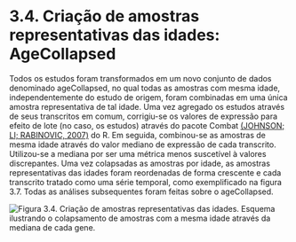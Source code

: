 # 3.4. Criação de amostras representativas das idades: AgeCollapsed

Todos os estudos foram transformados em um novo conjunto de dados denominado ageCollapsed, no qual todas as amostras com mesma idade, independentemente do estudo de origem, foram combinadas em uma única amostra representativa de tal idade. Uma vez agregado os estudos através de seus transcritos em comum, corrigiu-se os valores de expressão para efeito de lote \(no caso, os estudos\) através do pacote Combat [\(JOHNSON; LI; RABINOVIC, 2007\)](http://f1000.com/work/citation?ids=614151&pre=&suf=&sa=0) do R. Em seguida, combinou-se as amostras de mesma idade através do valor mediano de expressão de cada transcrito. Utilizou-se a mediana por ser uma métrica menos suscetível à valores discrepantes. Uma vez colapsadas as amostras por idade, as amostras representativas das idades foram reordenadas de forma crescente e cada transcrito tratado como uma série temporal, como exemplificado na figura 3.7. Todas as análises subsequentes foram feitas sobre o ageCollapsed.

![Figura 3.4. Cria&#xE7;&#xE3;o de amostras representativas das idades. Esquema ilustrando o colapsamento de amostras com a mesma idade atrav&#xE9;s da mediana de cada gene.](https://lh5.googleusercontent.com/jTCThBWZwaqXD3rqrI3Q34rZz-69McqA6HyPoiSzix7c3EuP7Geie377xVJYTpXmRRve3Vnkgqg9blpVI3SkBTmlyBv84uNSMEUoeFFDop6ljddasNx1TKktMmhRbuMGucjRGWSX=s0)

